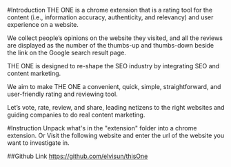 #Introduction
THE ONE is a chrome extension that is a rating tool for the content (i.e., information accuracy, authenticity, and relevancy) and user experience on a website.

We collect people’s opinions on the website they visited, and all the reviews are displayed as the number of the thumbs-up and thumbs-down beside the link on the Google search result page.

THE ONE is designed to re-shape the SEO industry by integrating SEO and content marketing.

We aim to make THE ONE a convenient, quick, simple, straightforward, and user-friendly rating and reviewing tool.

Let’s vote, rate, review, and share, leading netizens to the right websites and guiding companies to do real content marketing. 

#Instruction
Unpack what's in the "extension" folder into a chrome extension.
Or 
Visit the following website and enter the url of the website you want to investigate in.

##Github Link
https://github.com/elvisun/thisOne